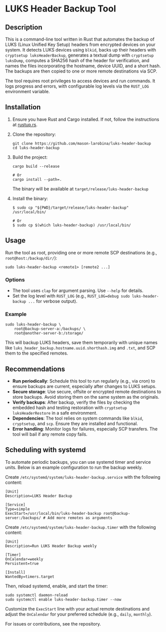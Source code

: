 # LUKS Header Backup Tool

## Description

This is a command-line tool written in Rust that automates the backup of LUKS (Linux Unified Key Setup) headers from encrypted devices on your system. It detects LUKS devices using `blkid`, backs up their headers with `cryptsetup luksHeaderBackup`, generates a textual dump with `cryptsetup luksDump`, computes a SHA256 hash of the header for verification, and names the files incorporating the hostname, device UUID, and a short hash. The backups are then copied to one or more remote destinations via SCP.

The tool requires root privileges to access devices and run commands. It logs progress and errors, with configurable log levels via the `RUST_LOG` environment variable.

## Installation

1. Ensure you have Rust and Cargo installed. If not, follow the instructions at [rustup.rs](https://rustup.rs/).

1. Clone the repository:

   ```
   git clone https://github.com/mason-larobina/luks-header-backup
   cd luks-header-backup
   ```

1. Build the project:

   ```
   cargo build --release

   # Or 
   cargo install --path=.
   ```

   The binary will be available at `target/release/luks-header-backup`

1. Install the binary:

   ```
   $ sudo cp "${PWD}/target/release/luks-header-backup" /usr/local/bin/

   # Or
   $ sudo cp $(which luks-header-backup) /usr/local/bin/
   ```

## Usage

Run the tool as root, providing one or more remote SCP destinations (e.g., `root@host:/backup/dir/`):

```
sudo luks-header-backup <remote1> [remote2 ...]
```

### Options

- The tool uses `clap` for argument parsing. Use `--help` for details.
- Set the log level with `RUST_LOG` (e.g., `RUST_LOG=debug sudo luks-header-backup ...` for verbose output).

### Example

```
sudo luks-header-backup \
    root@backup-server-a:/backups/ \
    root@another-server-b:/storage/
```

This will backup LUKS headers, save them temporarily with unique names like `luks_header_backup.hostname.uuid.shorthash.img` and `.txt`, and SCP them to the specified remotes.

## Recommendations

- **Run periodically**: Schedule this tool to run regularly (e.g., via cron) to ensure backups are current, especially after changes to LUKS setups.
- **Secure storage**: Use secure, offsite or encrypted remote destinations to store backups. Avoid storing them on the same system as the originals.
- **Verify backups**: After backup, verify the files by checking the embedded hash and testing restoration with `cryptsetup luksHeaderRestore` in a safe environment.
- **Dependencies**: The tool relies on system commands like `blkid`, `cryptsetup`, and `scp`. Ensure they are installed and functional.
- **Error handling**: Monitor logs for failures, especially SCP transfers. The tool will bail if any remote copy fails.

## Scheduling with systemd

To automate periodic backups, you can use systemd timer and service units. Below is an example configuration to run the backup weekly.

Create `/etc/systemd/system/luks-header-backup.service` with the following content:

```
[Unit]
Description=LUKS Header Backup

[Service]
Type=simple
ExecStart=/usr/local/bin/luks-header-backup root@backup-server:/backups/ # Add more remotes as arguments
```

Create `/etc/systemd/system/luks-header-backup.timer` with the following content:

```
[Unit]
Description=Run LUKS Header Backup weekly

[Timer]
OnCalendar=weekly
Persistent=true

[Install]
WantedBy=timers.target
```

Then, reload systemd, enable, and start the timer:

```
sudo systemctl daemon-reload
sudo systemctl enable luks-header-backup.timer --now
```

Customize the `ExecStart` line with your actual remote destinations and adjust the `OnCalendar` for your preferred schedule (e.g., `daily`, `monthly`).

For issues or contributions, see the repository.
